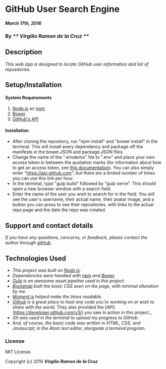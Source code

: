 # GitHub User Search Engine

#### _March 17th, 2016_

### By _** Virgilio Ramon de la Cruz **_

## Description

_This web app is designed to locate GitHub user information and list of repositories._

## Setup/Installation

#### System Requirements

1. [Node.js](https://nodejs.org/en/) w/ [npm](https://www.npmjs.com/)
2. [Bower](http://bower.io/)
3. [GitHub's API](https://developer.github.com/v3/)

#### Installation

* After cloning the repository, run "npm install" and "bower install" in the terminal. This will install every dependency and package off the manifests in the bower.JSON and package.JSON files.
* Change the name of the ".envdemo" file to ".env" and place your own access token in between the quotation marks (for information about how to get an access token, see [this documentation](https://github.com/blog/1509-personal-api-tokens)). You can also simply enter "https://api.github.com", but there are a limited number of times you can use this link per hour.
* In the terminal, type "gulp build" followed by "gulp serve". This should open a new browser window with a search field.
* Enter the name of the user you wish to search for in the field. You will see the user's username, their actual name, their avatar image, and a button you can press to see their repositories, with links to the actual repo page and the date the repo was created.

## Support and contact details

_If you have any questions, concerns, or feedback, please contact the author through_ [gitHub](https://github.com/vrdlc/).

## Technologies Used

* _This project was built on [Node.js](https://nodejs.org/en/)._
* _Dependencies were handled with [npm](https://www.npmjs.com/) and [Bower](http://bower.io/)._
* _[Gulp](http://gulpjs.com/) is an awesome asset pipeline used in this project._
* _[Bootstrap](http://getbootstrap.com/) built the basic CSS seen on the page, with minimal alteration by me._
* _[Moment.js](http://momentjs.com/) helped make the times readable._
* _[Github](https://www.github.com) is a great place to host any code you're working on or wish to share with the world._ They also provided the [API] (https://developer.github.com/v3/) you saw in action in this project._
* _Git was used in the terminal to upload my progress to GitHub._
* _And, of course, the basic code was written in HTML, CSS, and Javascript, in the Atom text editor, alongside a terminal program._



### License

MIT License.

Copyright (c) 2016 **_Virgilio Ramon de la Cruz_**

